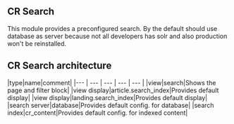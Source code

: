 ## CR Search
This module provides a preconfigured search.
By the default should use database as server because not all developers has solr
and also production won't be reinstalled.

## CR Search architecture
|type|name|comment|
|--- | --- | --- | --- | --- |
|view|search|Shows the page and filter block|
|view display|article.search_index|Provides default display|
|view display|landing.search_index|Provides default display|
|search server|database|Provides default config. for database|
|search index|cr_content|Provides default config. for indexed content|
